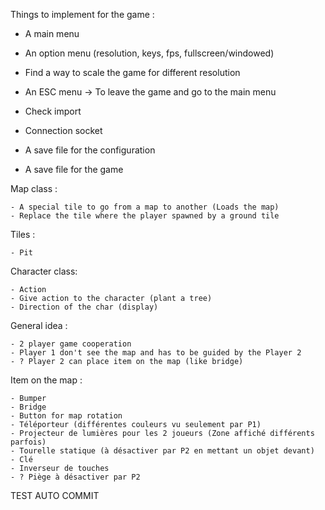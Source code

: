 
Things to implement for the game :

  - A main menu
  - An option menu (resolution, keys, fps, fullscreen/windowed)
  - Find a way to scale the game for different resolution
  - An ESC menu -> To leave the game and go to the main menu
  - Check import
  - Connection socket

  - A save file for the configuration
  - A save file for the game

 Map class :
 
    - A special tile to go from a map to another (Loads the map)
    - Replace the tile where the player spawned by a ground tile

Tiles :
 
    - Pit

Character class:

    - Action
    - Give action to the character (plant a tree)
    - Direction of the char (display)


General idea :

    - 2 player game cooperation
    - Player 1 don't see the map and has to be guided by the Player 2
    - ? Player 2 can place item on the map (like bridge)

Item on the map :

    - Bumper
    - Bridge
    - Button for map rotation
    - Téléporteur (différentes couleurs vu seulement par P1)
    - Projecteur de lumières pour les 2 joueurs (Zone affiché différents parfois)
    - Tourelle statique (à désactiver par P2 en mettant un objet devant) 
    - Clé
    - Inverseur de touches
    - ? Piège à désactiver par P2
 
TEST AUTO COMMIT